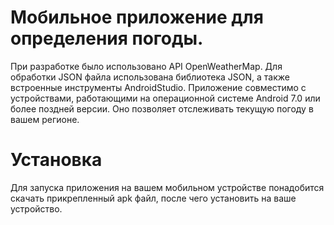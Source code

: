 # Мобильное приложение для определения погоды.

При разработке было использовано API OpenWeatherMap. 
Для обработки JSON файла использована библиотека JSON, а также встроенные инструменты AndroidStudio.
Приложение совместимо с устройствами, работающими на операционной системе Android 7.0 или более поздней версии.
Оно позволяет отслеживать текущую погоду в вашем регионе.

# Установка

Для запуска приложения на вашем мобильном устройстве понадобится скачать прикрепленный apk файл, после чего установить на ваше устройство.
